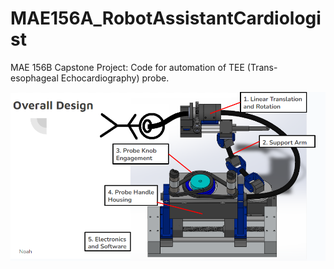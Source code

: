 # MAE156A_RobotAssistantCardiologist
MAE 156B Capstone Project: Code for automation of TEE (Trans-esophageal Echocardiography) probe. 


![plot](./images/system_diagram.png)
